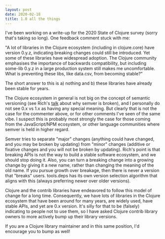```yaml
---
layout: post
date: 2020-02-18
title: 1.0 all the things
---
```


I've been working on a write-up for the 2020 State of Clojure survey (sorry that's taking so long). One feedback comment stuck with me:

"A lot of libraries in the Clojure ecosystem (including in clojure.core) have version 0.y.z, indicating breaking changes could still be introduced. Yet some of these libraries have widespread adoption. The Clojure community emphasises the importance of backwards compatibility, but including some-lib 0.y.z in a large production system still makes me uncomfortable. What is preventing these libs, like data.csv, from becoming stable?"

The short answer to this is a) nothing and b) these libraries have already been stable for years.

The Clojure ecosystem in general is not big on the concept of semantic versioning (see Rich's [talk](https://github.com/matthiasn/talk-transcripts/blob/master/Hickey_Rich/Spec_ulation.md) about why semver is broken), and I personally do not see 0.x vs 1.x as having any special meaning. But clearly that is not the case for the commenter above, or for other comments I've seen of the same vibe. I suspect this is probably most strongly the case for those coming from the JavaScript/NPM ecosystem, or other language communities where semver is held in higher regard.

Semver tries to separate "major" changes (anything could have changed, and you may be broken by updating) from "minor" changes (additive or fixative changes and you will not be broken by updating). Rich's point is that breaking APIs is not the way to build a stable software ecosystem, and we should stop doing it. Also, you can turn a breaking change into a growing change by giving it a new name, rather than changing the meaning of the old name. If you pursue growth over breakage, then there is never a version that "breaks" users. tools.deps has its own version selection algorithm that aligns with this (always preferring newer over older versions).

Clojure and the contrib libraries have endeavored to follow this model of change for a long time. Consequently, we have lots of libraries in the Clojure ecosystem that have been around for many years, are widely used, have stable APIs, and yet are 0.x version. It's silly for that to be (falsely) indicating to people not to use them, so I have asked Clojure contrib library owners to more actively bump up their library versions. 

If you are a Clojure library maintainer and in this same position, I'd encourage you to bump as well!
